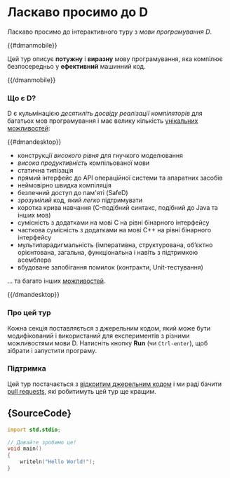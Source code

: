 # Ласкаво просимо до D

Ласкаво просимо до інтерактивного туру з *мови програмування D*. 

{{#dmanmobile}}

Цей тур описує __потужну__ і __виразну__ мову програмування,
яка компілює безпосередньо у __ефективний__ машинний код.

{{/dmanmobile}}

### Що є D?

D є кульмінацією _десятиліть досвіду реалізації компіляторів_
для багатьох мов програмування і має велику кількість
[унікальних можливостей](http://dlang.org/overview.html):

{{#dmandesktop}}

- конструкції _високого рівня_ для гнучкого моделювання
- _висока продуктивність_ компільованої мови
- статична типізація
- прямий інтерфейс до API операційної системи та апаратних засобів
- неймовірно швидка компіляція
- безпечний доступ до пам'яті (SafeD)
- _зрозумiлий_ код, який _легко_ пiдтримувати
- коротка крива навчання (C-подібний синтакс, подібний до Java та інших мов)
- сумісність з додатками на мові C на рівні бінарного інтерфейсу
- часткова сумісність з додатками на мові C++ на рівні бінарного інтерфейсу
- мультипарадигмальність (iмперативна, структурована, об’єктно орієнтована, загальна, функціональна і навiть з підтримкою асемблера
- вбудоване запобігання помилок (контракти, Unit-тестування)

... та багато інших [можливостей](http://dlang.org/overview.html).

{{/dmandesktop}}

### Про цей тур

Кожна секція поставляється з джерельним кодом, який може бути модифікований і використаний для експериментів з різними можливостями мови D.
Натисніть кнопку __Run__ (чи `Ctrl-enter`), щоб зібрати і запустити програму.

### Підтримка

Цей тур постачається з [відкритим джерельним кодом](https://github.com/dlang-tour) і ми раді бачити [pull requests](https://help.github.com/articles/about-pull-requests/), які робитимуть цей тур ще кращим.

## {SourceCode}

```d
import std.stdio;

// Давайте зробимо це!
void main()
{
    writeln("Hello World!");
}
```
